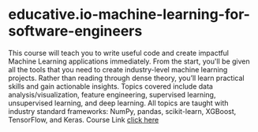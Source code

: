 # educative.io-machine-learning-for-software-engineers
This course will teach you to write useful code and create impactful Machine Learning applications immediately. 
From the start, you'll be given all the tools that you need to create industry-level machine learning projects. 
Rather than reading through dense theory, you’ll learn practical skills and gain actionable insights. 
Topics covered include data analysis/visualization, feature engineering, supervised learning, unsupervised learning, and deep learning. 
All topics are taught with industry standard frameworks: NumPy, pandas, scikit-learn, XGBoost, TensorFlow, and Keras.
Course Link [click here](https://www.educative.io/courses/machine-learning-for-software-engineers)

